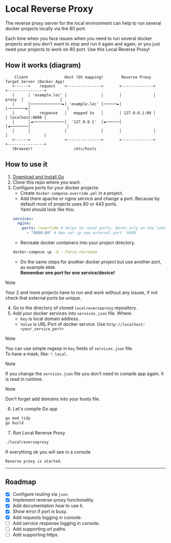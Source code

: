 # Local Reverse Proxy
The reverse proxy server for the local environment can help to run several docker projects locally via the 80 port.

Each time when you face issues when you need to run several docker projects and you don't want to stop and run it again and again, or you just need your projects to work on 80 port. Use this Local Reverse Proxy!

## How it works (diagram)
```text
    Client                Host (OS mapping)        Reverse Proxy        Target Server (Docker App)
   +------+    request    +---------------+       +--------------+         +----------------+
   │      │ 'example.loc' │               │       │              │  proxy  │                │
   │      │──────────────►│ 'example.loc' │──────►│              │────────►│                │
   │      │    response   │   mapped to   │       │ 127.0.0.1:80 │         │ localhost:8080 │
   │      │◄──────────────│  '127.0.0.1'  │◄──────│              │◄────────│                │
   │      │               │               │       │              │         │                │
   +------+               +---------------+       +--------------+         +----------------+
   (Browser)                  /etc/hosts
```

## How to use it
1. [Download and Install Go](https://go.dev/dl/)
2. Clone this repo where you want.
3. Configure ports for your docker projects:
   - Create `docker-compose.override.yml` in a project.
   - Add there apache or nginx service and change a port. Because by default most of projects uses 80 or 443 ports.  
     Yaml should look like this:
   ```yaml
   services:   
     nginx:
       ports: !override # helps to reset ports. Works only on the latest version of docker-compose
         - "8080:80" # Now set up new external port `8080`
   ```
   - Recreate docker containers into your project directory.
   ```bash
   docker-compose up -d --force-recreate
   ```
   - Do the same steps for another docker project but use another port, as example `8090`.   
   **Remember one port for one service/device!**
> [!NOTE]
> Your 2 and more projects have to run and work without any issues, if not check that external ports be unique.

4. Go to the directory of cloned `localreverseproxy` repository.
5. Add your docker services into `services.json` file. Where:
   - `Key` is local domain address.
   - `Value` is URL:Port of docker service. Use `http://localhost:<your_service_port>`
   
> [!NOTE]
> You can use simple regexp in `Key` fields of `services.json` file.  
> To have a mask, like: `*.local`.

> [!NOTE]
> If you change the `services.json` file you don't need to compile app again. It is read in runtime.

> [!NOTE]
> Don't forget add domains into your hosts file.

6. Let's compile Go app
```bash
go mod tidy
go build
```
7. Run Local Reverse Proxy
```bash
./localreverseproxy
```
If everything ok you will see in a console
```bash
Reverse proxy is started.
```

---

## Roadmap
- [x] Configure routing via `json`.
- [x] Implement reverse-proxy functionality.
- [x] Add documentation how to use it.
- [x] Show error if port is busy.
- [x] Add requests logging in console.
- [ ] Add service response logging in console. 
- [ ] Add supporting url paths.
- [ ] Add supporting https.

